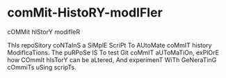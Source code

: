 # comMit-HistoRY-modIFIer
cOMMit hIStorY modifIeR

ThIs repoSitory coNTaInS a SiMplE ScriPt To AUtoMate coMmIT history ModifIcaTions. The puRPoSe IS To test Git coMmIT aUToMaTiOn, exPlOrE how COmmIt hIsTorY can be aLtered, And experimenT WiTh GeNeraTinG cOmmiTs uSing scripTs.
